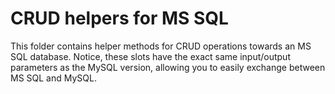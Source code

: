 
# CRUD helpers for MS SQL

This folder contains helper methods for CRUD operations towards an MS SQL database. Notice,
these slots have the exact same input/output parameters as the MySQL version, allowing you
to easily exchange between MS SQL and MySQL.
